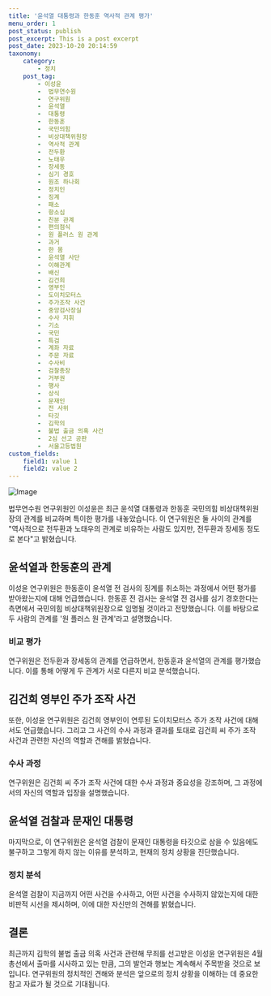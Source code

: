 ```yaml
---
title: '윤석열 대통령과 한동훈 역사적 관계 평가'
menu_order: 1
post_status: publish
post_excerpt: This is a post excerpt
post_date: 2023-10-20 20:14:59
taxonomy:
    category:
        - 정치
    post_tag:
        - 이성윤
        -  법무연수원
        -  연구위원
        -  윤석열
        -  대통령
        -  한동훈
        -  국민의힘
        -  비상대책위원장
        -  역사적 관계
        -  전두환
        -  노태우
        -  장세동
        -  심기 경호
        -  원조 하나회
        -  정치인
        -  징계
        -  패소
        -  항소심
        -  친분 관계
        -  편의점식
        -  원 플러스 원 관계
        -  과거
        -  한 몸
        -  윤석열 사단
        -  이해관계
        -  배신
        -  김건희
        -  영부인
        -  도이치모터스
        -  주가조작 사건
        -  중앙검사장실
        -  수사 지휘
        -  기소
        -  국민
        -  특검
        -  계좌 자료
        -  주문 자료
        -  수사비
        -  검찰총장
        -  거부권
        -  행사
        -  상식
        -  문재인
        -  전 사위
        -  타깃
        -  김학의
        -  불법 출금 의혹 사건
        -  2심 선고 공판
        -  서울고등법원
custom_fields:
    field1: value 1
    field2: value 2
---
```


![Image](https://imgnews.pstatic.net/image/002/2024/02/06/0002318683_001_20240206170101001.jpg?type=w647)


법무연수원 연구위원인 이성윤은 최근 윤석열 대통령과 한동훈 국민의힘 비상대책위원장의 관계를 비교하며 특이한 평가를 내놓았습니다. 이 연구위원은 둘 사이의 관계를 "역사적으로 전두환과 노태우의 관계로 비유하는 사람도 있지만, 전두환과 장세동 정도로 본다"고 밝혔습니다.

## 윤석열과 한동훈의 관계
이성윤 연구위원은 한동훈이 윤석열 전 검사의 징계를 취소하는 과정에서 어떤 평가를 받아왔는지에 대해 언급했습니다. 한동훈 전 검사는 윤석열 전 검사를 심기 경호한다는 측면에서 국민의힘 비상대책위원장으로 임명될 것이라고 전망했습니다. 이를 바탕으로 두 사람의 관계를 '원 플러스 원 관계'라고 설명했습니다.

### 비교 평가
연구위원은 전두환과 장세동의 관계를 언급하면서, 한동훈과 윤석열의 관계를 평가했습니다. 이를 통해 어떻게 두 관계가 서로 다른지 비교 분석했습니다.

## 김건희 영부인 주가 조작 사건
또한, 이성윤 연구위원은 김건희 영부인이 연루된 도이치모터스 주가 조작 사건에 대해서도 언급했습니다. 그리고 그 사건의 수사 과정과 결과를 토대로 김건희 씨 주가 조작 사건과 관련한 자신의 역할과 견해를 밝혔습니다.

### 수사 과정
연구위원은 김건희 씨 주가 조작 사건에 대한 수사 과정과 중요성을 강조하며, 그 과정에서의 자신의 역할과 입장을 설명했습니다.

## 윤석열 검찰과 문재인 대통령
마지막으로, 이 연구위원은 윤석열 검찰이 문재인 대통령을 타깃으로 삼을 수 있음에도 불구하고 그렇게 하지 않는 이유를 분석하고, 현재의 정치 상황을 진단했습니다.

### 정치 분석
윤석열 검찰이 지금까지 어떤 사건을 수사하고, 어떤 사건을 수사하지 않았는지에 대한 비판적 시선을 제시하며, 이에 대한 자신만의 견해를 밝혔습니다.

## 결론
최근까지 김학의 불법 출금 의혹 사건과 관련해 무죄를 선고받은 이성윤 연구위원은 4월 총선에서 출마를 시사하고 있는 만큼, 그의 발언과 행보는 계속해서 주목받을 것으로 보입니다. 연구위원의 정치적인 견해와 분석은 앞으로의 정치 상황을 이해하는 데 중요한 참고 자료가 될 것으로 기대됩니다.
